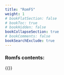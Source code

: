 ```yaml
---
title: "RomFS"
weight: 1
# bookFlatSection: false
# bookToc: true
# bookHidden: false
bookCollapseSection: true
# bookComments: false
bookSearchExclude: true
---
```

### Romfs contents:

{{<csv-to-markdown file="data/orion/romfs.csv">}}